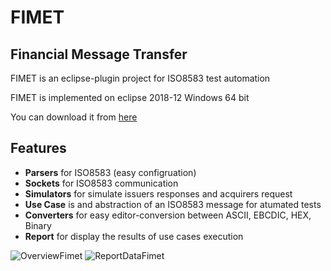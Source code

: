 # FIMET

## Financial Message Transfer

FIMET is an eclipse-plugin project for ISO8583 test automation

FIMET is implemented on eclipse 2018-12 Windows 64 bit 

You can download it from [here](https://drive.google.com/open?id=1-93-wQpcJpFbx2EV5Zw8L73256y4UqUR)

## Features
* **Parsers** for ISO8583 (easy configruation)
* **Sockets** for ISO8583 communication
* **Simulators** for simulate issuers responses and acquirers request
* **Use Case** is and abstraction of an ISO8583 message for atumated tests
* **Converters** for easy editor-conversion between ASCII, EBCDIC, HEX, Binary
* **Report** for display the results of use cases execution


![OverviewFimet](https://user-images.githubusercontent.com/6531429/70770950-1457ec00-1d35-11ea-8463-d72a38c05b8e.PNG)
![ReportDataFimet](https://user-images.githubusercontent.com/6531429/70764785-401ba780-1d1e-11ea-91a1-e9afc53239ad.PNG)
